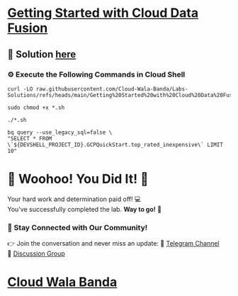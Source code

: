 # [Getting Started with Cloud Data Fusion](https://www.cloudskillsboost.google/focuses/12358?parent=catalog)

## 🔑 Solution [here]()

### ⚙️ Execute the Following Commands in Cloud Shell

```
curl -LO raw.githubusercontent.com/Cloud-Wala-Banda/Labs-Solutions/refs/heads/main/Getting%20Started%20with%20Cloud%20Data%20Fusion/shell.sh

sudo chmod +x *.sh

./*.sh
```
```
bq query --use_legacy_sql=false \
"SELECT * FROM \`${DEVSHELL_PROJECT_ID}.GCPQuickStart.top_rated_inexpensive\` LIMIT 10"
```

# 🎉 Woohoo! You Did It! 🎉  

Your hard work and determination paid off! 💻  
You've successfully completed the lab. **Way to go!** 🚀

### 💬 Stay Connected with Our Community!  
👉 Join the conversation and never miss an update:  📢 [Telegram Channel](https://t.me/cloudwalabanda)  
👥 [Discussion Group](https://t.me/cloudwalabandachats)  

# [Cloud Wala Banda](https://www.youtube.com/@cloudwalabanda)